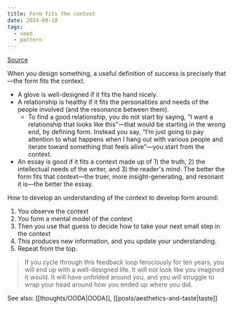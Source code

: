 ```yaml
---
title: Form fits the context
date: 2024-08-10
tags:
  - seed
  - pattern
---
```

[Source](https://www.henrikkarlsson.xyz/p/unfolding)

When you design something, a useful definition of success is precisely that—the form fits the context.

- A glove is well-designed if it fits the hand nicely.    
- A relationship is healthy if it fits the personalities and needs of the people involved (and the resonance between them).
	- To find a good relationship, you do not start by saying, “I want a relationship that looks like this”—that would be starting in the wrong end, by defining form. Instead you say, “I’m just going to pay attention to what happens when I hang out with various people and iterate toward something that feels alive”—you start from the context.
- An essay is good if it fits a context made up of 1) the truth, 2) the intellectual needs of the writer, and 3) the reader's mind. The better the form fits that context—the truer, more insight-generating, and resonant it is—the better the essay.

How to develop an understanding of the context to develop form around:
1. You observe the context
2. You form a mental model of the context
3. Then you use that guess to decide how to take your next small step in the context
4. This produces new information, and you update your understanding.
5. Repeat from the top.

> If you cycle through this feedback loop ferociously for ten years, you will end up with a well-designed life. It will not look like you imagined it would. It will have unfolded around you, and you will struggle to wrap your head around how you ended up where you did.

See also: [[thoughts/OODA|OODA]], [[posts/aesthetics-and-taste|taste]]